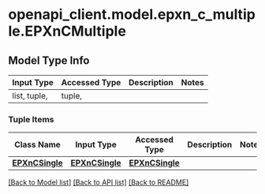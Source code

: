 # openapi_client.model.epxn_c_multiple.EPXnCMultiple

## Model Type Info
Input Type | Accessed Type | Description | Notes
------------ | ------------- | ------------- | -------------
list, tuple,  | tuple,  |  | 

### Tuple Items
Class Name | Input Type | Accessed Type | Description | Notes
------------- | ------------- | ------------- | ------------- | -------------
[**EPXnCSingle**](EPXnCSingle.md) | [**EPXnCSingle**](EPXnCSingle.md) | [**EPXnCSingle**](EPXnCSingle.md) |  | 

[[Back to Model list]](../../README.md#documentation-for-models) [[Back to API list]](../../README.md#documentation-for-api-endpoints) [[Back to README]](../../README.md)

